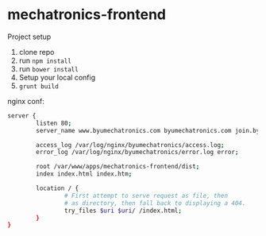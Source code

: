 mechatronics-frontend
=====================

Project setup

1. clone repo
2. run `npm install`
3. run `bower install`
4. Setup your local config
5. `grunt build`

nginx conf:

```bash
server {
        listen 80;
        server_name www.byumechatronics.com byumechatronics.com join.byumechatronics.com;

        access_log /var/log/nginx/byumechatronics/access.log;
        error_log /var/log/nginx/byumechatronics/error.log error;

        root /var/www/apps/mechatronics-frontend/dist;
        index index.html index.htm;

        location / {
                # First attempt to serve request as file, then
                # as directory, then fall back to displaying a 404.
                try_files $uri $uri/ /index.html;
        }
}
```